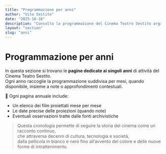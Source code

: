```yaml
---
title: "Programmazione per anni"
author: "Vito Sestito"
date: "2025-10-16"
description: "Consulta la programmazione del Cinema Teatro Sestito organizzata per anno, dal 1948 al 2004."
layout: "section"
slug: "anni"
---
```

# Programmazione per anni

In questa sezione si trovano le **pagine dedicate ai singoli anni** di attività del Cinema Teatro Sestito.  
Ogni anno raccoglie la programmazione suddivisa per mesi, quando disponibile, insieme a note o approfondimenti contestuali.

📆 Ogni pagina annuale include:

- Un elenco dei film proiettati mese per mese  
- Le date precise delle proiezioni (quando note)  
- Eventuali osservazioni tratte dalle fonti archivistiche

> Questa cronologia permette di seguire la storia del cinema come un racconto continuo,  
> che attraversa decenni di cultura, tecnologia e società,  
> dalla pellicola in bianco e nero fino all’avvento del colore e delle nuove forme di intrattenimento.